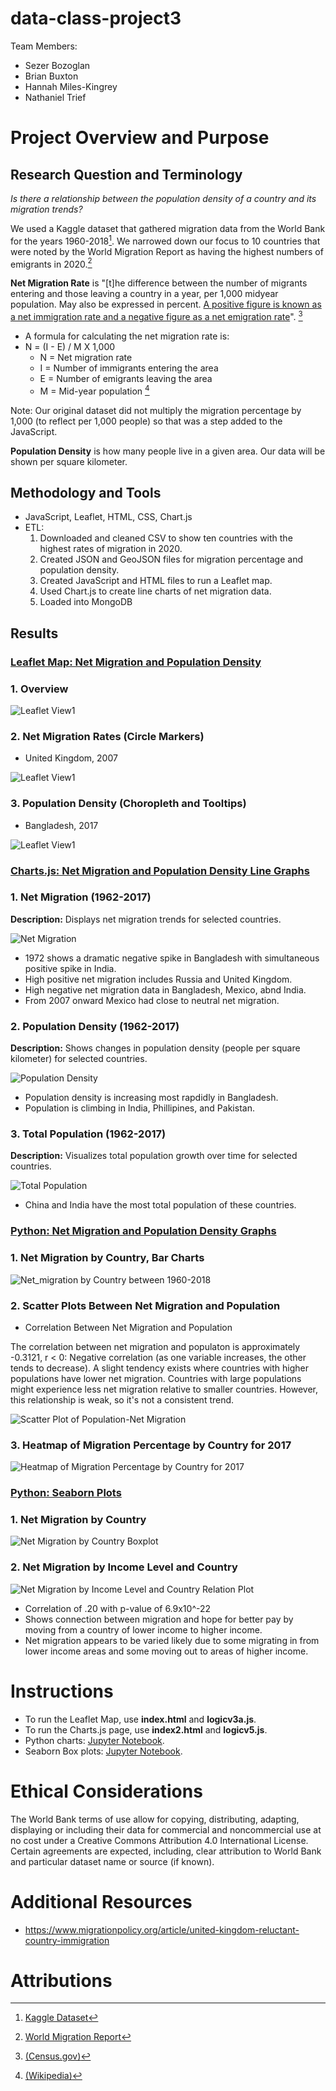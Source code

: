 # data-class-project3

Team Members:
- Sezer Bozoglan
- Brian Buxton
- Hannah Miles-Kingrey
- Nathaniel Trief


# Project Overview and Purpose
## Research Question and Terminology

*Is there a relationship between the population density of a country and its migration trends?*

We used a Kaggle dataset that gathered migration data from the World Bank for the years 1960-2018[^1]. We narrowed down our focus to 10 countries that were noted by the World Migration Report as having the highest numbers of emigrants in 2020.[^2]

**Net Migration Rate** is "[t]he difference between the number of migrants entering and those leaving a country in a year, per 1,000 midyear population. May also be expressed in percent. <ins> A positive figure is known as a net immigration rate and a negative figure as a net emigration rate</ins>". [^3]

- A formula for calculating the net migration rate is:
- N = (I - E) / M X 1,000
  - N = Net migration rate
  - I = Number of immigrants entering the area
  - E = Number of emigrants leaving the area
  - M = Mid-year population [^4]
    
Note: Our original dataset did not multiply the migration percentage by 1,000 (to reflect per 1,000 people) so that was a step added to the JavaScript.

**Population Density** is how many people live in a given area. Our data will be shown per square kilometer.

## Methodology and Tools
- JavaScript, Leaflet, HTML, CSS, Chart.js
- ETL:
  1. Downloaded and cleaned CSV to show ten countries with the highest rates of migration in 2020.
  2. Created JSON and GeoJSON files for migration percentage and population density.
  3. Created JavaScript and HTML files to run a Leaflet map.
  4. Used Chart.js to create line charts of net migration data.
  5. Loaded into MongoDB

## Results

### <ins> Leaflet Map: Net Migration and Population Density </ins>

### 1. Overview

![Leaflet View1](Images/Leaflet_Map1.png)

### 2. Net Migration Rates (Circle Markers)
- United Kingdom, 2007

![Leaflet View1](Images/Leaflet_Map2.png)

### 3.  Population Density (Choropleth and Tooltips)
- Bangladesh, 2017

![Leaflet View1](Images/Leaflet_Map3.png)

### <ins> Charts.js: Net Migration and Population Density Line Graphs </ins>

### 1. Net Migration (1962-2017)
**Description:** Displays net migration trends for selected countries.

![Net Migration](Images/Net_Migration.png)

- 1972 shows a dramatic negative spike in Bangladesh with simultaneous positive spike in India.  
- High positive net migration includes Russia and United Kingdom. 
- High negative net migration data in Bangladesh, Mexico, abnd India.
- From 2007 onward Mexico had close to neutral net migration. 

### 2. Population Density (1962-2017)
**Description:** Shows changes in population density (people per square kilometer) for selected countries.

![Population Density](Images/Population_Density.png)

- Population density is increasing most rapdidly in Bangladesh.
- Population is climbing in India, Phillipines, and Pakistan.   

### 3. Total Population (1962-2017)
**Description:** Visualizes total population growth over time for selected countries.

![Total Population](Images/Total_Population.png)
- China and India have the most total population of these countries. 


### <ins> Python: Net Migration and Population Density Graphs </ins>

### 1. Net Migration by Country, Bar Charts
 ![Net_migration by Country between 1960-2018](/resources/Images/net_migration_by_country_bar_charts.png)

### 2. Scatter Plots Between Net Migration and Population 

- Correlation Between Net Migration and Population 

The correlation between net migration and populaton is approximately -0.3121, r < 0: Negative correlation (as one variable increases, the other tends to decrease).
A slight tendency exists where countries with higher populations have lower net migration. Countries with large populations might experience less net migration relative to smaller countries. However, this relationship is weak, so it's not a consistent trend.

![Scatter Plot of Population-Net Migration](/resources/Images/net_migration_population_scatter_plot_line_equation.png)

### 3. Heatmap of Migration Percentage by Country for 2017

![Heatmap of Migration Percentage by Country for 2017](/resources/Images/Heatmap_of_Migration_Percentage_by_Country_for_2017.png)

### <ins> Python: Seaborn Plots
### 1. Net Migration by Country

![Net Migration by Country Boxplot](/Images/Net_Migration_by_Country.png)

### 2. Net Migration by Income Level and Country

![Net Migration by Income Level and Country Relation Plot](/Images/Relation_plot_between_Income_Level_and_Net_Migration.png)
- Correlation of .20 with p-value of 6.9x10^-22
- Shows connection between migration and hope for better pay by moving from a country of lower income to higher income.
- Net migration appears to be varied likely due to some migrating in from lower income areas and some moving out to areas of higher income.

# Instructions

- To run the Leaflet Map, use **index.html** and **logicv3a.js**.
- To run the Charts.js page, use **index2.html** and **logicv5.js**.
- Python charts: [Jupyter Notebook](resources/jupyter_notebook/sezer_MongoDB.ipynb).
- Seaborn Box plots: [Jupyter Notebook](resources/jupyter_notebook/pyhton_seaborn-visualizations.ipynb). 


# Ethical Considerations
The World Bank terms of use allow for copying, distributing, adapting, displaying or including their data for commercial and noncommercial use at no cost under a Creative Commons Attribution 4.0 International License. Certain agreements are expected, including, clear attribution to World Bank and particular dataset name or source (if known).

# Additional Resources
- https://www.migrationpolicy.org/article/united-kingdom-reluctant-country-immigration
  
# Attributions
[^1]: [Kaggle Dataset](https://www.kaggle.com/datasets/eliasdabbas/migration-data-worldbank-1960-2018)
[^2]: [World Migration Report](https://worldmigrationreport.iom.int/what-we-do/world-migration-report-2024-chapter-4/who-migrates-internationally-and-where-do-they-go-international-migration-globally-between-1995-2020)
[^3]: [(Census.gov)](https://www.census.gov/glossary/?term=Net+migration+rate)
[^4]: [(Wikipedia)](https://en.wikipedia.org/wiki/Net_migration_rate#:~:text=The%20net%20migration%20rate%20is,positive%20net%20migration%20rate%20occurs.)


